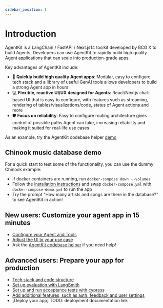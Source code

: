 ```yaml
---
sidebar_position: 1
---
```


# Introduction
AgentKit is a LangChain / FastAPI / Next.js14 toolkit developed by BCG X to build Agents. Developers can use AgentKit to rapidly build high quality Agent applications that can scale into production-grade apps.

Key advantages of AgentKit include:
- 🚀 **Quickly build high quality Agent apps**: Modular, easy to configure tech stack and a library of useful GenAI tools allows developers to build a strong Agent app in hours
- 💻 **Flexible, reactive UI/UX designed for Agents**: React/Nextjs chat-based UI that is easy to configure, with features such as streaming, rendering of tables/visualizations/code, status of Agent actions and more
- 🛡️ **Focus on reliability**: Easy to configure routing architecture gives control of possible paths Agent can take, increasing reliability and making it suited for real-life use cases

As an example, try the AgentKit codebase helper [demo](https://agentkit.infra.x.bcg.com/)
<!-- TODO: add video -->


## Chinook music database demo
For a quick start to test some of the functionality, you can use the dummy Chinook example:
- If docker containers are running, run `docker-compose down --volumes`
- Follow the [installation instructions](docs/setup/setup.md) and swap `docker-compose.yml` with `docker-compose-demo.yml` to run the app
- Try the prompt "How many artists and songs are there in the database?" to see AgentKit in action!

## New users: Customize your agent app in 15 minutes
- [Configure your Agent and Tools](docs/configuration/configure_agent_and_tools.md)
- [Adjust the UI to your use case](docs/configuration/configure_ui.md)
- Ask the [AgentKit codebase helper](https://agentkit.infra.x.bcg.com/) if you need help!

## Advanced users: Prepare your app for production
- [Tech stack and code structure](docs/advanced/overview_codebase.md)
- [Set up evaluation with LangSmith](docs/advanced/evaluation.md)
- [Set up and run acceptance tests with cypress](docs/advanced/aat_guidelines.md)
- [Add additional features, such as auth, feedback and user settings](docs/advanced/optional_features.md)
- [Deploy your app] TODO: deployment documentation link
